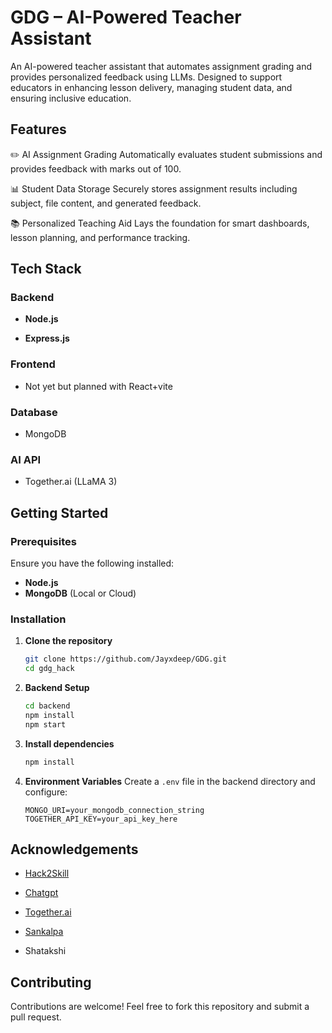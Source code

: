 # GDG – AI-Powered Teacher Assistant

An AI-powered teacher assistant that automates assignment grading and provides personalized feedback using LLMs. Designed to support educators in enhancing lesson delivery, managing student data, and ensuring inclusive education.



## Features

✏️ AI Assignment Grading
Automatically evaluates student submissions and provides feedback with marks out of 100.

📊 Student Data Storage
Securely stores assignment results including subject, file content, and generated feedback.

📚 Personalized Teaching Aid
Lays the foundation for smart dashboards, lesson planning, and performance tracking.



## Tech Stack

### **Backend**
- **Node.js** 

- **Express.js** 

### **Frontend**
- Not yet but planned with React+vite

### **Database** 
- MongoDB
### **AI API**
- Together.ai (LLaMA 3) 




##  Getting Started

### **Prerequisites**

Ensure you have the following installed:
- **Node.js** 
- **MongoDB** (Local or Cloud)

### **Installation**
1. **Clone the repository**
   ```sh
   git clone https://github.com/Jayxdeep/GDG.git
   cd gdg_hack
   ```

2. **Backend Setup**
   ```sh
   cd backend
   npm install
   npm start
   ```
3. **Install dependencies**
   ```sh
   npm install
   ```



4. **Environment Variables**
   Create a `.env` file in the backend directory and configure:
   ```env
   MONGO_URI=your_mongodb_connection_string
   TOGETHER_API_KEY=your_api_key_here
   
   ```


## Acknowledgements

 - [Hack2Skill](https://vision.hack2skill.com/event/solutionschallenge2025?utm_source=hack2skill&utm_medium=homepage)

 - [Chatgpt](https://chatgpt.com/)
 
-  [Together.ai](https://www.together.ai/)

 - [Sankalpa](https://github.com/sam-kash)

 - Shatakshi

##  Contributing
Contributions are welcome! Feel free to fork this repository and submit a pull request.

